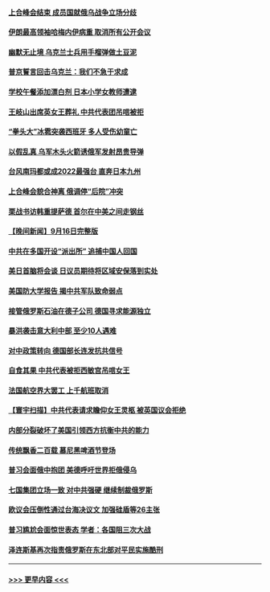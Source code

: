 #### [上合峰会结束 成员国就俄乌战争立场分歧](../pages/prog202/a103530669.md?t=09180001) 
#### [伊朗最高领袖哈梅内伊病重 取消所有公开会议](../pages/prog202/a103529705.md?t=09180001) 
#### [幽默无止境 乌克兰士兵用手榴弹做土豆泥](../pages/prog202/a103530592.md?t=09180001) 
#### [普京誓言回击乌克兰：我们不急于求成](../pages/prog202/a103530596.md?t=09180001) 
#### [学校午餐添加漂白剂 日本小学女教师遭逮](../pages/prog202/a103530573.md?t=09180001) 
#### [王岐山出席英女王葬礼 中共代表团吊唁被拒](../pages/prog202/a103530540.md?t=09180001) 
#### [“拳头大”冰雹突袭西班牙 多人受伤幼童亡](../pages/prog202/a103530551.md?t=09180001) 
#### [以假乱真 乌军木头火箭诱俄军发射昂贵导弹](../pages/prog202/a103530546.md?t=09180001) 
#### [台风南玛都或成2022最强台 直奔日本九州](../pages/prog202/a103530533.md?t=09180001) 
#### [上合峰会貌合神离 俄调停“后院”冲突](../pages/prog202/a103530513.md?t=09180001) 
#### [栗战书访韩重提萨德 首尔在中美之间走钢丝](../pages/prog202/a103530440.md?t=09180001) 
#### [【晚间新闻】9月16日完整版](../pages/prog202/a103530407.md?t=09180001) 
#### [中共在多国开设“派出所” 追捕中国人回国](../pages/prog202/a103530419.md?t=09180001) 
#### [美日首脑将会谈 日议员期待将区域安保落到实处](../pages/prog202/a103530290.md?t=09180001) 
#### [美国防大学报告 揭中共军队致命弱点](../pages/prog202/a103530288.md?t=09180001) 
#### [接管俄罗斯石油在德子公司 德国寻求能源独立](../pages/prog202/a103530283.md?t=09180001) 
#### [暴洪袭击意大利中部 至少10人遇难](../pages/prog202/a103530281.md?t=09180001) 
#### [对中政策转向 德国部长连发抗共信号](../pages/prog202/a103530279.md?t=09180001) 
#### [自食其果 中共代表被拒西敏宫吊唁女王](../pages/prog202/a103530277.md?t=09180001) 
#### [法国航空界大罢工 上千航班取消](../pages/prog202/a103530225.md?t=09180001) 
#### [【寰宇扫描】中共代表请求瞻仰女王灵柩 被英国议会拒绝](../pages/prog202/a103530138.md?t=09180001) 
#### [内部分裂破坏了美国引领西方抗衡中共的能力](../pages/prog202/a103530125.md?t=09180001) 
#### [传统飘香二百载 慕尼黑啤酒节登场](../pages/prog202/a103530045.md?t=09180001) 
#### [普习会面俄中抱团 美德呼吁世界拒俄侵乌](../pages/prog202/a103530067.md?t=09180001) 
#### [七国集团立场一致 对中共强硬 继续制裁俄罗斯](../pages/prog202/a103530031.md?t=09180001) 
#### [欧议会压倒性通过台海决议文 加强硅盾等26主张](../pages/prog202/a103530035.md?t=09180001) 
#### [普习尴尬会面惊世表态 学者：各国阻三次大战](../pages/prog202/a103530027.md?t=09180001) 
#### [泽连斯基再次指责俄罗斯在东北部对平民实施酷刑](../pages/prog202/a103530057.md?t=09180001) 

----
#### [ >>> 更早内容 <<< ](../indexes/prog202-earlier.md)
